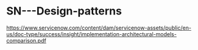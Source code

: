 # SN---Design-patterns

https://www.servicenow.com/content/dam/servicenow-assets/public/en-us/doc-type/success/insight/implementation-architectural-models-comparison.pdf
